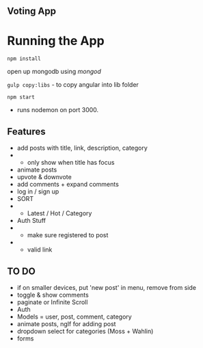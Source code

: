 ## Voting App ##

# Running the App
`npm install`

open up mongodb using *mongod*

`gulp copy:libs`   -   to copy angular into lib folder

`npm start`  

- runs nodemon on port 3000. 

## Features
- add posts with title, link, description, category
- - only show when title has focus
- animate posts 
- upvote & downvote
- add comments + expand comments
- log in / sign up
- SORT
- - Latest / Hot / Category
- Auth Stuff
- - make sure registered to post
- - valid link


## TO DO
- if on smaller devices, put 'new post' in menu, remove from side
- toggle & show comments
- paginate or Infinite Scroll
- Auth
- Models  =  user, post, comment, category
- animate posts, ngIf for adding post
- dropdown select for categories       (Moss + Wahlin)
- forms
